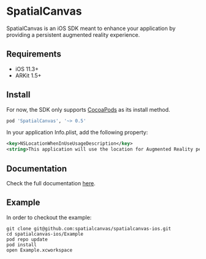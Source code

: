 # SpatialCanvas

SpatialCanvas is an iOS SDK meant to enhance your application by providing a persistent augmented reality experience.

## Requirements

- iOS 11.3+
- ARKit 1.5+

## Install

For now, the SDK only supports [CocoaPods](https://cocoapods.org/) as its install method.

```ruby
pod 'SpatialCanvas', '~> 0.5'
```

In your application Info.plist, add the following property:

```XML
<key>NSLocationWhenInUseUsageDescription</key>
<string>This application will use the location for Augmented Reality persistence.</string>
```

## Documentation

Check the full documentation [here](docs.spatialcanvas.com).

## Example

In order to checkout the example:

```shell
git clone git@github.com:spatialcanvas/spatialcanvas-ios.git
cd spatialcanvas-ios/Example
pod repo update
pod install
open Example.xcworkspace
```

